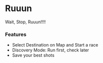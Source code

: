 # Ruuun
Wait, Stop, Ruuun!!!!

### Features

- Select Destination on Map and Start a race
- Discovery Mode: Run first, check later
- Save your best shots

